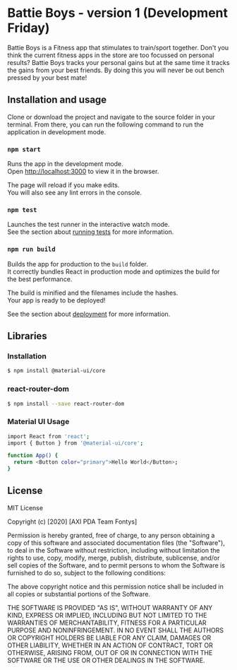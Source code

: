 # Battie Boys - version 1 (Development Friday)

Battie Boys is a Fitness app that stimulates to train/sport together. Don't you think the current fitness apps in the store are too focussed on personal results?
Battie Boys tracks your personal gains but at the same time it tracks the gains from your best friends. 
By doing this you will never be out bench pressed by your best mate!

## Installation and usage

Clone or download the project and navigate to the source folder in your terminal. From there, you can run the following command to run the application in development mode.

### `npm start`

Runs the app in the development mode.\
Open [http://localhost:3000](http://localhost:3000) to view it in the browser.

The page will reload if you make edits.\
You will also see any lint errors in the console.

### `npm test`

Launches the test runner in the interactive watch mode.\
See the section about [running tests](https://facebook.github.io/create-react-app/docs/running-tests) for more information.

### `npm run build`

Builds the app for production to the `build` folder.\
It correctly bundles React in production mode and optimizes the build for the best performance.

The build is minified and the filenames include the hashes.\
Your app is ready to be deployed!

See the section about [deployment](https://facebook.github.io/create-react-app/docs/deployment) for more information.

## Libraries

### Installation

```bash
$ npm install @material-ui/core
```

### react-router-dom

```bash
$ npm install --save react-router-dom
```

### Material UI Usage

```bash
import React from 'react';
import { Button } from '@material-ui/core';

function App() {
  return <Button color="primary">Hello World</Button>;
}
```

## License

MIT License

Copyright (c) [2020] [AXI PDA Team Fontys]

Permission is hereby granted, free of charge, to any person obtaining a copy
of this software and associated documentation files (the "Software"), to deal
in the Software without restriction, including without limitation the rights
to use, copy, modify, merge, publish, distribute, sublicense, and/or sell
copies of the Software, and to permit persons to whom the Software is
furnished to do so, subject to the following conditions:

The above copyright notice and this permission notice shall be included in all
copies or substantial portions of the Software.

THE SOFTWARE IS PROVIDED "AS IS", WITHOUT WARRANTY OF ANY KIND, EXPRESS OR
IMPLIED, INCLUDING BUT NOT LIMITED TO THE WARRANTIES OF MERCHANTABILITY,
FITNESS FOR A PARTICULAR PURPOSE AND NONINFRINGEMENT. IN NO EVENT SHALL THE
AUTHORS OR COPYRIGHT HOLDERS BE LIABLE FOR ANY CLAIM, DAMAGES OR OTHER
LIABILITY, WHETHER IN AN ACTION OF CONTRACT, TORT OR OTHERWISE, ARISING FROM,
OUT OF OR IN CONNECTION WITH THE SOFTWARE OR THE USE OR OTHER DEALINGS IN THE
SOFTWARE.